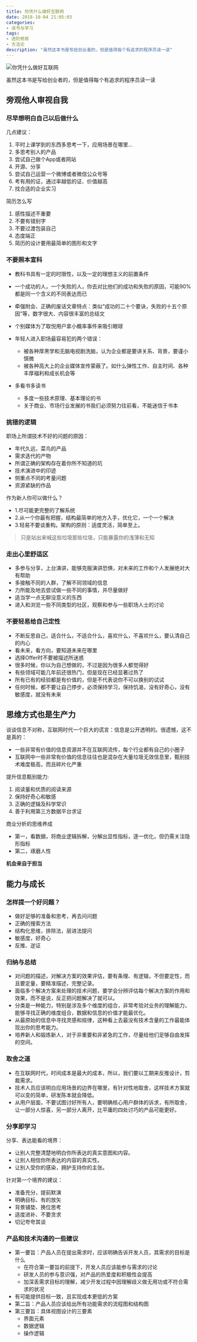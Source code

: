 ```yaml
---
title: 你凭什么做好互联网
date: 2018-10-04 21:05:03
categories:
- 读书与学习
tags:
- 进阶修炼
- 方法论
description: "虽然这本书是写给创业者的，但是值得每个有追求的程序员读一读"
---
```

![你凭什么做好互联网](https://i.loli.net/2019/08/01/5d42865f91d4281096.jpeg)

虽然这本书是写给创业者的，但是值得每个有追求的程序员读一读

## 旁观他人审视自我
### 尽早想明白自己以后做什么
几点建议：
1. 平时上课学到的东西多思考一下，应用场景在哪里...
2. 多思考别人的产品
3. 尝试自己做个App或者网站
4. 开源、分享
5. 尝试自己运营一个微博或者微信公众号等
6. 考有用的证，通过率越低的证、价值越高
7. 找合适的企业实习

简历怎么写

1. 感性描述不重要
2. 不要有错别字
3. 不要过渡包装自己
4. 态度端正
5. 简历的设计要用最简单的图形和文字

### 不要照本宣科

- 教科书具有一定的时限性，以及一定的理想主义的前置条件
- 一个成功的人，一个失败的人，你去对比他们的成功和失败的原因，可能90%都是同一个含义的不同表达而已
- 牵强附会、正确的废话文章特点：类似“成功的二十个要诀，失败的十五个原因”等，数字很大、内容很丰富的总结文
- 个别媒体为了取悦用户拿小概率事件来吸引眼球
- 年轻人进入职场最容易犯的两个错误：
    - 被各种厚黑学和无脑电视剧洗脑，认为企业都是要讲关系、背景，要谨小慎微
    - 被各种高大上的企业媒体宣传蒙蔽了。如什么弹性工作、自主时间、各种丰厚福利和成长机会等

- 多看书多读书
    - 多度一些技术原理、基本理论的书
    - 关于商业、市场行业发展的书我们必须努力往前看，不能迷信于书本

### 挑错的逻辑

职场上所谓技术不好的问题的原因：
- 年代久远，菜鸟的产品
- 需求迭代的产物
- 所谓正确的架构存在着你所不知道的坑
- 技术演进中的印迹
- 侧重点不同的考量问题
- 资源紧缺的作品

作为新人你可以做什么？
- 1.尽可能更完整的了解系统
- 2.从一个你最有把握，结构最简单的地方入手，优化它，一个一个解决
- 3.轻易不要谈重构。架构的原则：适度灵活，简单至上。

> 只是站出来喊这些垃圾那些垃圾，只能暴露你的浅薄和无知

### 走出心里舒适区
- 多参与分享，上台演讲，能够克服演讲恐惧，对未来的工作和个人发展绝对大有帮助
- 多接触不同的人群，了解不同领域的信息
- 力所能及地去尝试做一些不同的事情，并尽量做好
- 适当学一点无聊没意义的东西
- 进入和浏览一些不同类型的社区，观察和参与一些职场人士的讨论

### 不要轻易给自己定性
- 不断反思自己，适合什么，不适合什么，喜欢什么，不喜欢什么，要认清自己的内心
- 看未来，看方向，要知道未来在哪里
- 选择Offer时不要被描述所迷惑
- 很多时候，你以为自己想做的，不过是因为很多人都觉得好
- 有些领域可能几年前还很热门，但是现在已经显著过热了
- 所有已有的经验都是有价值的，但是不代表说你不可以换别的试试
- 任何时候，都不要让自己停步，必须保持学习，保持饥渴，没有好奇心，没有敏感度，就没有未来

## 思维方式也是生产力

谈谈信息不对称，互联网时代一个巨大的谎言：信息是公开透明的。很遗憾，这不是真的：
- 一些非常有价值的信息资源并不在互联网流传，每个行业都有自己的小圈子
- 互联网中一些非常有价值的信息往往也是混杂在大量垃圾无效信息里，甄别技术难度极高，而且碎片化严重

提升信息甄别能力:
1. 阅读量和优质的阅读来源
2. 保持好奇心和敏感
3. 正确的逻辑及科学常识
4. 善于利用第三方数据平台求证

商业分析的思维养成
- 第一，看数据，将商业逻辑拆解，分解出显性指标，逐一优化，但仍需关注隐形指标
- 第二，琢磨人性

**机会来自于担当**

## 能力与成长
### 怎样提一个好问题？
- 做好足够的准备和思考，再去问问题
- 正确的搜索方法
- 结构化思维，排除法，层进法提问
- 敏感度，好奇心
- 反推、逆证

### 归纳与总结
- 对问题的描述，对解决方案的效果评估，要有条理、有逻辑，不但要定性，而且要定量，要精准描述，完整记录。
- 面临多个解决方案来处理的技术问题，要学会分辨评估每个解决方案的作用和效果，而不是说，反正把问题解决了就可以。
- 分类是一种能力，特别是涉及多个维度的组合，非常考验对业务的理解能力，能够寻找正确的维度组合，数据和信息的价值才能最优化。
- 从最原始的信息中寻找灵感和规律，这种看上去最没有技术含量的工作最能体现出你的思考能力。
- 培养新人和锻炼新人，对于非重要和非紧急的工作，尽量给他们足够自由发挥的空间。

### 取舍之道
- 在互联网时代，时间成本是最大的成本，所以，我们要以工期来反推设计，剪裁需求。
- 技术人员应该明白应用场景的边界在哪里，有针对性地取舍，这样技术方案就可以变的简单，研发陈本就会降低。
- 从用户层面，不要试图讨好所有人，要明确核心用户群体的诉求，有所取舍，让一部分人惊喜，另一部分人离开，比平庸的四处讨巧的产品可能更好。

### 分享即学习
分享、表达能看的境界：
- 让别人完整清楚地明白你所表达的真实意图和内容。
- 让别人相信你所表达的内容的真实性。
- 让别人受你的感染，拥护支持你的主张。

针对第一个境界的建议：
- 准备充分，提前默演
- 明确目标、有的放矢
- 背景铺垫、换位思考
- 适度进补、不要贪求
- 切记夸夸其谈

### 产品和技术沟通的一些建议

- 第一要旨：产品人员在提出需求时，应该明确告诉开发人员，其需求的目标是什么
    - 在符合第一要旨的前提下，开发人员应该能参与需求的讨论
    - 研发人员的参与意识强，对产品的热爱度和积极性会提高
    - 加深丢需求目标的理解，减少开发过程中因理解歧义做无用功或不符合需求的状况
- 有可能提供目标一致，且实现成本更低的方案
- 第二旨：产品人员应该给出所有功能需求的流程图和结构图
- 第三要旨：具体视图设计的三要素
    - 界面元素
    - 数据逻辑
    - 操作逻辑